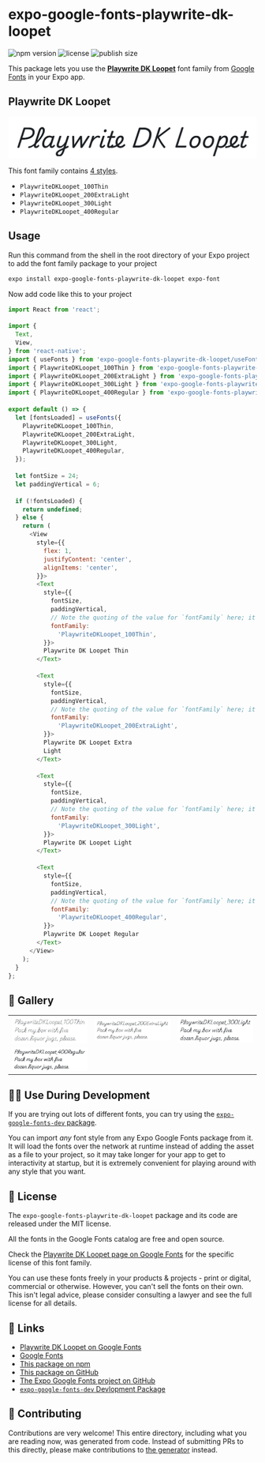 # expo-google-fonts-playwrite-dk-loopet

![npm version](https://flat.badgen.net/npm/v/expo-google-fonts-playwrite-dk-loopet)
![license](https://flat.badgen.net/github/license/expo/google-fonts)
![publish size](https://flat.badgen.net/packagephobia/install/expo-google-fonts-playwrite-dk-loopet)

This package lets you use the [**Playwrite DK Loopet**](https://fonts.google.com/specimen/Playwrite+DK+Loopet) font family from [Google Fonts](https://fonts.google.com/) in your Expo app.

## Playwrite DK Loopet

![Playwrite DK Loopet](./font-family.png)

This font family contains [4 styles](#-gallery).

- `PlaywriteDKLoopet_100Thin`
- `PlaywriteDKLoopet_200ExtraLight`
- `PlaywriteDKLoopet_300Light`
- `PlaywriteDKLoopet_400Regular`

## Usage

Run this command from the shell in the root directory of your Expo project to add the font family package to your project
```sh
expo install expo-google-fonts-playwrite-dk-loopet expo-font
```

Now add code like this to your project
```js
import React from 'react';

import {
  Text,
  View,
} from 'react-native';
import { useFonts } from 'expo-google-fonts-playwrite-dk-loopet/useFonts';
import { PlaywriteDKLoopet_100Thin } from 'expo-google-fonts-playwrite-dk-loopet/100Thin';
import { PlaywriteDKLoopet_200ExtraLight } from 'expo-google-fonts-playwrite-dk-loopet/200ExtraLight';
import { PlaywriteDKLoopet_300Light } from 'expo-google-fonts-playwrite-dk-loopet/300Light';
import { PlaywriteDKLoopet_400Regular } from 'expo-google-fonts-playwrite-dk-loopet/400Regular';

export default () => {
  let [fontsLoaded] = useFonts({
    PlaywriteDKLoopet_100Thin,
    PlaywriteDKLoopet_200ExtraLight,
    PlaywriteDKLoopet_300Light,
    PlaywriteDKLoopet_400Regular,
  });

  let fontSize = 24;
  let paddingVertical = 6;

  if (!fontsLoaded) {
    return undefined;
  } else {
    return (
      <View
        style={{
          flex: 1,
          justifyContent: 'center',
          alignItems: 'center',
        }}>
        <Text
          style={{
            fontSize,
            paddingVertical,
            // Note the quoting of the value for `fontFamily` here; it expects a string!
            fontFamily:
              'PlaywriteDKLoopet_100Thin',
          }}>
          Playwrite DK Loopet Thin
        </Text>

        <Text
          style={{
            fontSize,
            paddingVertical,
            // Note the quoting of the value for `fontFamily` here; it expects a string!
            fontFamily:
              'PlaywriteDKLoopet_200ExtraLight',
          }}>
          Playwrite DK Loopet Extra
          Light
        </Text>

        <Text
          style={{
            fontSize,
            paddingVertical,
            // Note the quoting of the value for `fontFamily` here; it expects a string!
            fontFamily:
              'PlaywriteDKLoopet_300Light',
          }}>
          Playwrite DK Loopet Light
        </Text>

        <Text
          style={{
            fontSize,
            paddingVertical,
            // Note the quoting of the value for `fontFamily` here; it expects a string!
            fontFamily:
              'PlaywriteDKLoopet_400Regular',
          }}>
          Playwrite DK Loopet Regular
        </Text>
      </View>
    );
  }
};

```

## 🔡 Gallery


||||
|-|-|-|
|![PlaywriteDKLoopet_100Thin](.//100Thin/PlaywriteDKLoopet_100Thin.ttf.png)|![PlaywriteDKLoopet_200ExtraLight](.//200ExtraLight/PlaywriteDKLoopet_200ExtraLight.ttf.png)|![PlaywriteDKLoopet_300Light](.//300Light/PlaywriteDKLoopet_300Light.ttf.png)||
|![PlaywriteDKLoopet_400Regular](.//400Regular/PlaywriteDKLoopet_400Regular.ttf.png)||||


## 👩‍💻 Use During Development

If you are trying out lots of different fonts, you can try using the [`expo-google-fonts-dev` package](https://github.com/freeboub/google-fonts/tree/master/font-packages/dev#readme).

You can import *any* font style from any Expo Google Fonts package from it. It will load the fonts
over the network at runtime instead of adding the asset as a file to your project, so it may take longer
for your app to get to interactivity at startup, but it is extremely convenient
for playing around with any style that you want.

## 📖 License

The `expo-google-fonts-playwrite-dk-loopet` package and its code are released under the MIT license.

All the fonts in the Google Fonts catalog are free and open source.

Check the [Playwrite DK Loopet page on Google Fonts](https://fonts.google.com/specimen/Playwrite+DK+Loopet) for the specific license of this font family.

You can use these fonts freely in your products & projects - print or digital, commercial or otherwise. However, you can't sell the fonts on their own. This isn't legal advice, please consider consulting a lawyer and see the full license for all details.

## 🔗 Links

- [Playwrite DK Loopet on Google Fonts](https://fonts.google.com/specimen/Playwrite+DK+Loopet)
- [Google Fonts](https://fonts.google.com/)
- [This package on npm](https://www.npmjs.com/package/expo-google-fonts-playwrite-dk-loopet)
- [This package on GitHub](https://github.com/freeboub/google-fonts/tree/master/font-packages/playwrite-dk-loopet)
- [The Expo Google Fonts project on GitHub](https://github.com/freeboub/google-fonts)
- [`expo-google-fonts-dev` Devlopment Package](https://github.com/freeboub/google-fonts/tree/master/font-packages/dev)

## 🤝 Contributing

Contributions are very welcome! This entire directory, including what you are reading now, was generated from code. Instead of submitting PRs to this directly, please make contributions to [the generator](https://github.com/freeboub/google-fonts/tree/master/packages/generator) instead.
